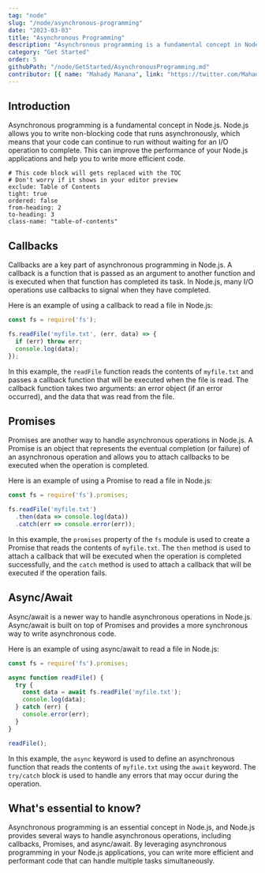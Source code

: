 ```yaml
---
tag: "node"
slug: "/node/asynchronous-programming"
date: "2023-03-03"
title: "Asynchronous Programming"
description: "Asynchronous programming is a fundamental concept in Node.js. Node.js allows you to write non-blocking code that runs asynchronously, which means that your code can continue to run without waiting for an I/O operation to complete."
category: "Get Started"
order: 5
githubPath: "/node/GetStarted/AsynchronousProgramming.md"
contributor: [{ name: "Mahady Manana", link: "https://twitter.com/MahadyManana" }, { name: "Haja", link: "https://twitter.com/Haja261M" }]
---
```


## Introduction

Asynchronous programming is a fundamental concept in Node.js. Node.js allows you to write non-blocking code that runs asynchronously, which means that your code can continue to run without waiting for an I/O operation to complete. This can improve the performance of your Node.js applications and help you to write more efficient code.

```toc
# This code block will gets replaced with the TOC
# Don't worry if it shows in your editor preview
exclude: Table of Contents
tight: true
ordered: false
from-heading: 2
to-heading: 3
class-name: "table-of-contents"
```
## Callbacks

Callbacks are a key part of asynchronous programming in Node.js. A callback is a function that is passed as an argument to another function and is executed when that function has completed its task. In Node.js, many I/O operations use callbacks to signal when they have completed.

Here is an example of using a callback to read a file in Node.js:

```javascript
const fs = require('fs');

fs.readFile('myfile.txt', (err, data) => {
  if (err) throw err;
  console.log(data);
});
```

In this example, the `readFile` function reads the contents of `myfile.txt` and passes a callback function that will be executed when the file is read. The callback function takes two arguments: an error object (if an error occurred), and the data that was read from the file.

## Promises

Promises are another way to handle asynchronous operations in Node.js. A Promise is an object that represents the eventual completion (or failure) of an asynchronous operation and allows you to attach callbacks to be executed when the operation is completed.

Here is an example of using a Promise to read a file in Node.js:

```javascript
const fs = require('fs').promises;

fs.readFile('myfile.txt')
  .then(data => console.log(data))
  .catch(err => console.error(err));
```

In this example, the `promises` property of the `fs` module is used to create a Promise that reads the contents of `myfile.txt`. The `then` method is used to attach a callback that will be executed when the operation is completed successfully, and the `catch` method is used to attach a callback that will be executed if the operation fails.

## Async/Await

Async/await is a newer way to handle asynchronous operations in Node.js. Async/await is built on top of Promises and provides a more synchronous way to write asynchronous code.

Here is an example of using async/await to read a file in Node.js:

```javascript
const fs = require('fs').promises;

async function readFile() {
  try {
    const data = await fs.readFile('myfile.txt');
    console.log(data);
  } catch (err) {
    console.error(err);
  }
}

readFile();
```

In this example, the `async` keyword is used to define an asynchronous function that reads the contents of `myfile.txt` using the `await` keyword. The `try/catch` block is used to handle any errors that may occur during the operation.

## What's essential to know?

Asynchronous programming is an essential concept in Node.js, and Node.js provides several ways to handle asynchronous operations, including callbacks, Promises, and async/await. By leveraging asynchronous programming in your Node.js applications, you can write more efficient and performant code that can handle multiple tasks simultaneously.
